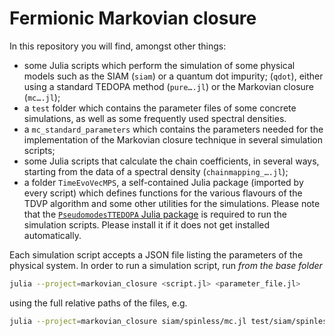 # Fermionic Markovian closure
In this repository you will find, amongst other things:

* some Julia scripts which perform the simulation of some physical models such as the SIAM (`siam`) or a quantum dot impurity; (`qdot`), either using a standard TEDOPA method (`pure….jl`) or the Markovian closure (`mc….jl`);
* a `test` folder which contains the parameter files of some concrete simulations, as well as some frequently used spectral densities.
* a `mc_standard_parameters` which contains the parameters needed for the implementation of the Markovian closure technique in several simulation scripts;
* some Julia scripts that calculate the chain coefficients, in several ways, starting from the data of a spectral density (`chainmapping_….jl`);
* a folder `TimeEvoVecMPS`, a self-contained Julia package (imported by every script) which defines functions for the various flavours of the TDVP algorithm and some other utilities for the simulations.
Please note that the [`PseudomodesTTEDOPA` Julia package](https://github.com/phaerrax/PseudomodesTTEDOPA.jl) is required to run the simulation scripts. Please install it if it does not get installed automatically.

Each simulation script accepts a JSON file listing the parameters of the physical system. In order to run a simulation script, run *from the base folder*
```bash
julia --project=markovian_closure <script.jl> <parameter_file.jl>
```
using the full relative paths of the files, e.g.
```bash
julia --project=markovian_closure siam/spinless/mc.jl test/siam/spinless/mu1/NE8/mc60_NC6.json
```
